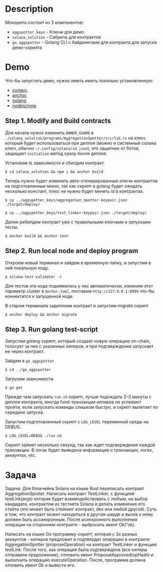 # Description
Монорепа состоит из 3 компонентов:
* `aggspotter_keys` - Ключи для демо
* `solana_solution` - Сабрепа для контрактов
* `go_aggspotter` - Golang CLI с байднингами для контракта для запуска демо-скрипта

# Demo
Что-бы запустить демо, нужно иметь иметь локально установленную:

* [солану](https://docs.solana.com/cli/install-solana-cli-tools),
* [anchor](https://www.anchor-lang.com/docs/installation),
* [golang](https://go.dev/).
* [nodejs/nmp](https://nodejs.org/en)

## Step 1. Modify and Build contracts

Для начала нужно изменить `OWNER_GUARD` в
`./solana_solution/programs/AggregationSpotter/src/lib.rs` на ключ, который
будет использоваться при деплоя (можно и системный солана ключ, обычно
`~/.config/solana/id.json`), это защитник от ботов, защищает `initialize` метод
сразу после деплоя.


Установим ts зависимости и сбилдим контракт.

`$ cd solana_solution && npm i && anchor build`

Теперь нужно будет изменить авто-сгенерированные ключи контрактов на
подготовленные мною, так как скрипт в golang будет ожидать несколько констант,
плюс не нужно будет менять id в контрактах.

`$ cp ../aggspotter_keys/aggregation_spotter-keypair.json ./target/deploy/`

`$ cp ../aggspotter_keys/test_linker-keypair.json ./target/deploy/`

Далее ребилдим контракт уже с правильными ключами и запускаем тесты.

`$ anchor build && anchor test`

## Step 2. Run local node and deploy program

Откроем новый терминал и зайдем в временную папку, и запустим в ней локальную
ноду.

`$ solana-test-validator -r`

Для тестов эта нода поднималась у нас автоматически, изменим этот параметр
cluster в `Anchor.toml`, поставим `http://127.0.0.1:8899` что-бы коннектится к
запущенной ноде.

В старом терминале задеплоим контракт и запустим migrate скрипт

`$ anchor deploy && anchor migrate`

## Step 3. Run golang test-script

Запустим golang скрипт, который создает новую операцию on-chain, голосует за нее
с указанных киперов, и при подтверждении запускает ее через контракт.

Зайдем в `go_aggspotter`

`$ cd ../go_aggspotter`

Загрузим зависимости

`$ go get`

Прежде чем запускать `run.sh` скрипт, лучше подождать 2-3 минуты с деплоя
контракта, иногда fund-транзакции киперов не успевают пройти, если запускать
команды слишком быстро, и скрипт вылетает по середине запуска.

Запустим подготовленный скрипт с `LOG_LEVEL` переменной среды на DEBUG.

`$ LOG_LEVEL=DEBUG ./run.sh`

Скрипт займет несколько секунд, так как ждет подтверждения каждой транзакции.
В логах будет выведена информация о транзакции, логах, аккаунтах, etc.

# Задача 

Задача:
Для блокчейна Solana на языке Rust переписать контракт AggregationSpotter.
Написать контракт TestLinker, с функцией testLink(args) которая будет
взаимодействовать с любым, на выбор кандидата, контрактом из тестнета Solana и
делать изменение его стейта (это может быть стейкинг контракт, dex или любой
другой). Суть в том, что контракт может находиться в другом шарде и вызов к нему
должен быть ассинхронным. После асинхронного выполнения операции на стороннем
контракте - выбросить ивент Ok(“ok).

Написать на языке Go программу-скрипт, которая с 3х разных аккаунтов - киперов
предложит и подтвердит операцию в контракте AggregationSpotter
(proposeOperation) на контракт TestLinker и функцию testLink. После того, как
операция была подтверждена (все киперы отправили предложение), отловить ивент
ProposalApproved(opHash) и выполнить операцию executeOperation. После, программа
должна отловить ивент Ok и вывести его.
